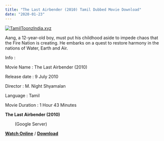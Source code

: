 ```yaml
---
title: "The Last Airbender (2010) Tamil Dubbed Movie Download"
date: "2020-01-23"
---
```


[![TamilToonzIndia.xyz](https://1.bp.blogspot.com/-2llKVcM_ECg/XinOkSFg_CI/AAAAAAAAAXU/vxai3_8Hy2AyaavPQi6ICE_ahRtOyjX-QCLcBGAsYHQ/s320/The{f216006c657ec1a5ed06024de5f69d9b163acc7023fc8ad1765907c25dd17e7b}2BLast{f216006c657ec1a5ed06024de5f69d9b163acc7023fc8ad1765907c25dd17e7b}2BAirbender{f216006c657ec1a5ed06024de5f69d9b163acc7023fc8ad1765907c25dd17e7b}2B{f216006c657ec1a5ed06024de5f69d9b163acc7023fc8ad1765907c25dd17e7b}2528TamilToonzIndia.xyz{f216006c657ec1a5ed06024de5f69d9b163acc7023fc8ad1765907c25dd17e7b}2529.jpg "Tamil Toonz India ")](https://1.bp.blogspot.com/-2llKVcM_ECg/XinOkSFg_CI/AAAAAAAAAXU/vxai3_8Hy2AyaavPQi6ICE_ahRtOyjX-QCLcBGAsYHQ/s1600/The{f216006c657ec1a5ed06024de5f69d9b163acc7023fc8ad1765907c25dd17e7b}2BLast{f216006c657ec1a5ed06024de5f69d9b163acc7023fc8ad1765907c25dd17e7b}2BAirbender{f216006c657ec1a5ed06024de5f69d9b163acc7023fc8ad1765907c25dd17e7b}2B{f216006c657ec1a5ed06024de5f69d9b163acc7023fc8ad1765907c25dd17e7b}2528TamilToonzIndia.xyz{f216006c657ec1a5ed06024de5f69d9b163acc7023fc8ad1765907c25dd17e7b}2529.jpg)

Aang, a 12-year-old boy, must put his childhood aside to impede chaos that the Fire Nation is creating. He embarks on a quest to restore harmony in the nations of Water, Earth and Air.

  

  

  

Info :

  

Movie Name : The Last Airbender (2010)

Release date : 9 July 2010

Director : M. Night Shyamalan

Language : Tamil

Movie Duration : 1 Hour 43 Minutes

  

  

**The Last Airbender (2010)**

        (Google Server)

**[Watch Online](https://gplinks.in/pP6DwmR)** / **[Download](https://gplinks.in/pP6DwmR)**
